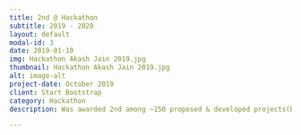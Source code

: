 ```yaml
---
title: 2nd @ Hackathon
subtitle: 2019 - 2020
layout: default
modal-id: 3
date: 2019-01-10
img: Hackathon Akash Jain 2019.jpg
thumbnail: Hackathon Akash Jain 2019.jpg
alt: image-alt
project-date: October 2019
client: Start Bootstrap
category: Hackathon
description: Was awarded 2nd among ~150 proposed & developed projects(POC) held at Samsung-Delhi in the year 2019

---
```


